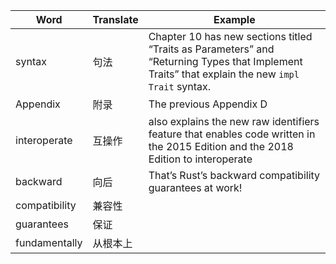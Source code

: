 | Word          | Translate | Example                                                      |
| ------------- | --------- | ------------------------------------------------------------ |
| syntax        | 句法      | Chapter 10 has new sections titled “Traits as Parameters” and “Returning Types that Implement Traits” that explain the new `impl Trait` syntax. |
| Appendix      | 附录      | The previous Appendix D                                      |
| interoperate  | 互操作    | also explains the new raw identifiers feature that enables code written in the 2015 Edition and the 2018 Edition to interoperate |
| backward      | 向后      | That’s Rust’s backward compatibility guarantees at work!     |
| compatibility | 兼容性    |                                                              |
| guarantees    | 保证      |                                                              |
| fundamentally | 从根本上  |                                                              |